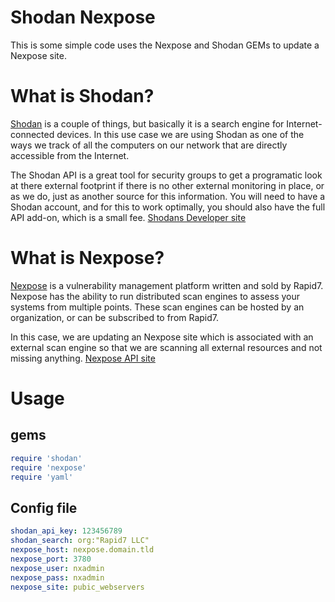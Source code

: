 # Shodan Nexpose
This is some simple code uses the Nexpose and Shodan GEMs to update a Nexpose site.

# What is Shodan?
[Shodan](http://www.shodanhq.com) is a couple of things, but basically it is a search engine for Internet-connected devices.
In this use case we are using Shodan as one of the ways we track of all the computers on our network that are directly accessible from the Internet.

The Shodan API is a great tool for security groups to get a programatic look at there external footprint if there is no other external monitoring in place, or as we do, just as another source for this information.
You will need to have a Shodan account, and for this to work optimally, you should also have the full API add-on, which is a small fee.
[Shodans Developer site](https://developer.shodan.io/)

# What is Nexpose?
[Nexpose](https://www.rapid7.com/products/nexpose/) is a vulnerability management platform written and sold by Rapid7.
Nexpose has the ability to run distributed scan engines to assess your systems from multiple points.  These scan engines can be hosted by an organization, or can be subscribed to from Rapid7.

In this case, we are updating an Nexpose site which is associated with an external scan engine so that we are scanning all external resources and not missing anything.
[Nexpose API site](https://community.rapid7.com/community/nexpose/nexpose-apis)

# Usage

## gems
``` ruby
require 'shodan'
require 'nexpose'
require 'yaml'
```

## Config file
```yaml
shodan_api_key: 123456789
shodan_search: org:"Rapid7 LLC"
nexpose_host: nexpose.domain.tld
nexpose_port: 3780
nexpose_user: nxadmin
nexpose_pass: nxadmin
nexpose_site: pubic_webservers
```
